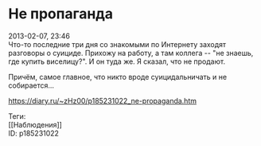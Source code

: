 Не пропаганда
==============

   
 2013-02-07, 23:46   
  Что-то последние три дня со знакомыми по Интернету заходят разговоры о суициде. Прихожу на работу, а там коллега -- "не знаешь, где купить виселицу?". И он туда же. Я сказал, что не продают.   
   
 Причём, самое главное, что никто вроде суицидальничать и не собирается...   
    
 <https://diary.ru/~zHz00/p185231022_ne-propaganda.htm>   
   
 Теги:   
 [[Наблюдения]]   
 ID: p185231022